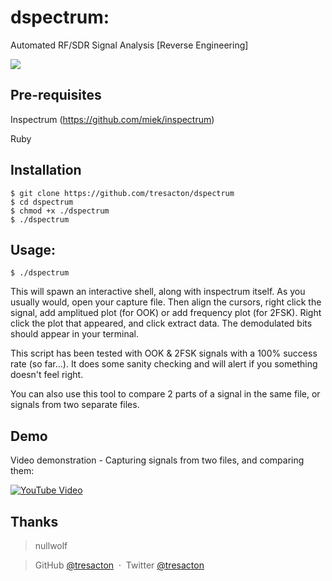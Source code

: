 # dspectrum:
Automated RF/SDR Signal Analysis [Reverse Engineering]

<img src="https://raw.githubusercontent.com/tresacton/dspectrum/master/dspectrum_comparison.png"> 

Pre-requisites
------------
Inspectrum (https://github.com/miek/inspectrum)

Ruby

Installation
------------

    $ git clone https://github.com/tresacton/dspectrum
    $ cd dspectrum
    $ chmod +x ./dspectrum
    $ ./dspectrum


Usage:
------------

    $ ./dspectrum
    
This will spawn an interactive shell, along with inspectrum itself.
As you usually would, open your capture file. Then align the cursors, right click the signal, add amplitued plot (for OOK) or add frequency plot (for 2FSK). Right click the plot that appeared, and click extract data. The demodulated bits should appear in your terminal.

This script has been tested with OOK & 2FSK signals with a 100% success rate (so far...). It does some sanity checking and will alert if you something doesn't feel right.

You can also use this tool to compare 2 parts of a signal in the same file, or signals from two separate files.

      

Demo
---------------

Video demonstration - Capturing signals from two files, and comparing them:

[![YouTube Video](https://raw.githubusercontent.com/tresacton/dspectrum/master/youtube.png)](https://youtu.be/wR0HpWfeVRU)



Thanks
------

> nullwolf 

> GitHub [@tresacton](https://github.com/tresacton) &nbsp;&middot;&nbsp;
> Twitter [@tresacton](https://twitter.com/tresacton)

